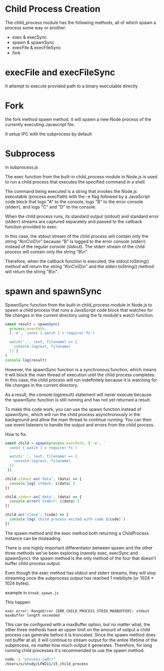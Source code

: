 # Child Process Creation

The child_process module has the following methods, all of which spawn a process some way or another:

- exec & execSync
- spawn & spawnSync
- execFile & execFileSync
- fork


# execFile and execFileSync

It attempt to execute provided path to a binary executable directly

# Fork

the fork method spawn method. it will spawn a new Node process of the currently executing Javascript file.

It setup IPC with the subprocess by default

# Subprocess

in subprocess.js

The exec function from the built-in child_process module in Node.js is used to run a child process that executes the specified command in a shell.

The command being executed is a string that invokes the Node.js executable (process.execPath) with the -e flag followed by a JavaScript code block that logs "A" to the console, logs "B" to the error console (stderr), and logs "C" and "D" to the console.

When the child process runs, its standard output (stdout) and standard error (stderr) streams are captured separately and passed to the callback function provided to exec.

In this case, the stdout stream of the child process will contain only the string "A\nC\nD\n" because "B" is logged to the error console (stderr) instead of the regular console (stdout). The stderr stream of the child process will contain only the string "B\n".

Therefore, when the callback function is executed, the stdout.toString() method will return the string "A\nC\nD\n" and the stderr.toString() method will return the string "B\n".

# spawn and spawnSync

SpawnSync function from the built-in child_process module in Node.js to spawn a child process that runs a JavaScript code block that watches for file changes in the current directory using the fs module's watch function.

```javascript
const result = spawnSync(
  process.execPath,
  ['-e', `const { watch } = require('fs')

  watch('.', (evt, filename) => {
    console.log(evt, filename)
  })`]
)
console.log(result)
```

However, the spawnSync function is a synchronous function, which means it will block the main thread of execution until the child process completes. In this case, the child process will run indefinitely because it is watching for file changes in the current directory.

As a result, the console.log(result) statement will never execute because the spawnSync function is still running and has not yet returned a result.

To make this code work, you can use the spawn function instead of spawnSync, which will run the child process asynchronously in the background and allow the main thread to continue running. You can then use event listeners to handle the output and errors from the child process.

How to fix:

```javascript
const child = spawn(process.execPath, ['-e', `
  const { watch } = require('fs')

  watch('.', (evt, filename) => {
    console.log(evt, filename)
  })
`])

child.stdout.on('data', (data) => {
  console.log(`stdout: ${data}`)
})

child.stderr.on('data', (data) => {
  console.error(`stderr: ${data}`)
})

child.on('close', (code) => {
  console.log(`child process exited with code ${code}`)
})
```

The spawn method and the exec method both returning a ChildProcess instance can be misleading. 

There is one highly important differentiator between spawn and the other three methods we've been exploring (namely exec, execSync and spawnSync): the spawn method is the only method of the four that doesn't buffer child process output. 

Even though the exec method has stdout and stderr streams, they will stop streaming once the subprocess output has reached 1 mebibyte (or 1024 * 1024 bytes). 

example in ```break_spawn.js```

This happen

```exec error: RangeError [ERR_CHILD_PROCESS_STDIO_MAXBUFFER]: stdout maxBuffer length exceeded```

This can be configured with a maxBuffer option, but no matter what, the other three methods have an upper limit on the amount of output a child process can generate before it is truncated. Since the spawn method does not buffer at all, it will continue to stream output for the entire lifetime of the subprocess, no matter how much output it generates. Therefore, for long running child processes it's recommended to use the spawn method.


```bash
node -p "process.cwd()"
/Users/x/study/LFW211/15_child_process
```